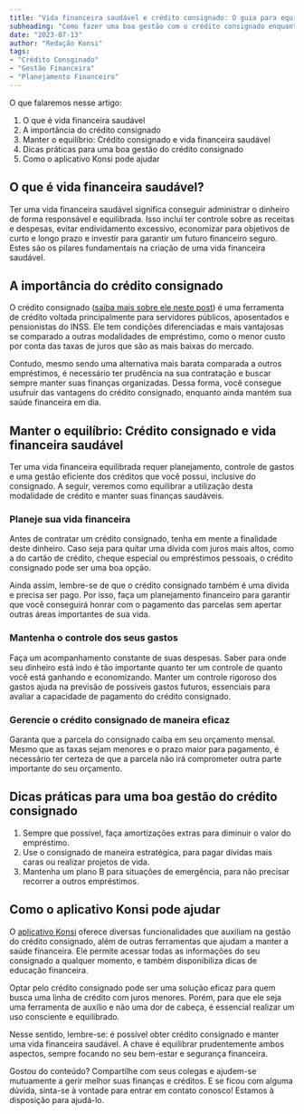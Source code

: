 ```yaml
---
title: "Vida financeira saudável e crédito consignado: O guia para equilibrar ambas"
subheading: "Como fazer uma boa gestão com o crédito consignado enquanto mantém uma vida financeiramente saudável."
date: "2023-07-13"
author: "Redação Konsi"
tags:
- "Crédito Consginado"
- "Gestão Financeira"
- "Planejamento Financeiro"
---
```


O que falaremos nesse artigo:

1. O que é vida financeira saudável
2. A importância do crédito consignado
3. Manter o equilíbrio: Crédito consignado e vida financeira saudável
4. Dicas práticas para uma boa gestão do crédito consignado
5. Como o aplicativo Konsi pode ajudar

## O que é vida financeira saudável?

Ter uma vida financeira saudável significa conseguir administrar o dinheiro de forma responsável e equilibrada. Isso inclui ter controle sobre as receitas e despesas, evitar endividamento excessivo, economizar para objetivos de curto e longo prazo e investir para garantir um futuro financeiro seguro. Estes são os pilares fundamentais na criação de uma vida financeira saudável.

## A importância do crédito consignado

O crédito consignado ([saiba mais sobre ele neste post](https://www.konsi.com.br/postagens/crdito-consignado-como-escolher-o-melhor-banco-e-evitar-problemas-futuros)) é uma ferramenta de crédito voltada principalmente para servidores públicos, aposentados e pensionistas do INSS. Ele tem condições diferenciadas e mais vantajosas se comparado a outras modalidades de empréstimo, como o menor custo por conta das taxas de juros que são as mais baixas do mercado.

Contudo, mesmo sendo uma alternativa mais barata comparada a outros empréstimos, é necessário ter prudência na sua contratação e buscar sempre manter suas finanças organizadas. Dessa forma, você consegue usufruir das vantagens do crédito consignado, enquanto ainda mantém sua saúde financeira em dia.

## Manter o equilíbrio: Crédito consignado e vida financeira saudável

Ter uma vida financeira equilibrada requer planejamento, controle de gastos e uma gestão eficiente dos créditos que você possui, inclusive do consignado. A seguir, veremos como equilibrar a utilização desta modalidade de crédito e manter suas finanças saudáveis.

### Planeje sua vida financeira

Antes de contratar um crédito consignado, tenha em mente a finalidade deste dinheiro. Caso seja para quitar uma dívida com juros mais altos, como a do cartão de crédito, cheque especial ou empréstimos pessoais, o crédito consignado pode ser uma boa opção.

Ainda assim, lembre-se de que o crédito consignado também é uma dívida e precisa ser pago. Por isso, faça um planejamento financeiro para garantir que você conseguirá honrar com o pagamento das parcelas sem apertar outras áreas importantes de sua vida.

### Mantenha o controle dos seus gastos

Faça um acompanhamento constante de suas despesas. Saber para onde seu dinheiro está indo é tão importante quanto ter um controle de quanto você está ganhando e economizando. Manter um controle rigoroso dos gastos ajuda na previsão de possíveis gastos futuros, essenciais para avaliar a capacidade de pagamento do crédito consignado.

### Gerencie o crédito consignado de maneira eficaz

Garanta que a parcela do consignado caiba em seu orçamento mensal. Mesmo que as taxas sejam menores e o prazo maior para pagamento, é necessário ter certeza de que a parcela não irá comprometer outra parte importante do seu orçamento.

## Dicas práticas para uma boa gestão do crédito consignado

1. Sempre que possível, faça amortizações extras para diminuir o valor do empréstimo.
2. Use o consignado de maneira estratégica, para pagar dívidas mais caras ou realizar projetos de vida.
3. Mantenha um plano B para situações de emergência, para não precisar recorrer a outros empréstimos.

## Como o aplicativo Konsi pode ajudar

O [aplicativo Konsi](https://www.konsi.com.br/aplicativo) oferece diversas funcionalidades que auxiliam na gestão do crédito consignado, além de outras ferramentas que ajudam a manter a saúde financeira. Ele permite acessar todas as informações do seu consignado a qualquer momento, e também disponibiliza dicas de educação financeira.

Optar pelo crédito consignado pode ser uma solução eficaz para quem busca uma linha de crédito com juros menores. Porém, para que ele seja uma ferramenta de auxílio e não uma dor de cabeça, é essencial realizar um uso consciente e equilibrado.

Nesse sentido, lembre-se: é possível obter crédito consignado e manter uma vida financeira saudável. A chave é equilibrar prudentemente ambos aspectos, sempre focando no seu bem-estar e segurança financeira.

Gostou do conteúdo? Compartilhe com seus colegas e ajudem-se mutuamente a gerir melhor suas finanças e créditos. E se ficou com alguma dúvida, sinta-se à vontade para entrar em contato conosco! Estamos à disposição para ajudá-lo.
